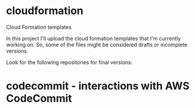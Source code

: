 # cloudformation
Cloud Formation templates

In this project I'll upload the cloud formation templates that I'm currently working on. So, some of the files might be considered drafts or incomplete versions.

Look for the following repositories for final versions:

# codecommit - interactions with AWS CodeCommit
